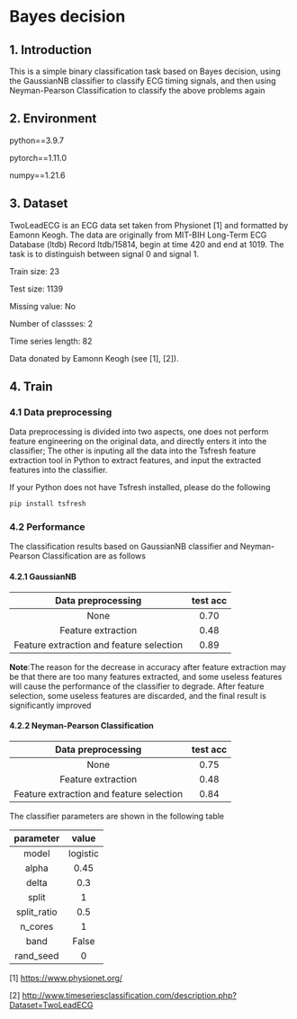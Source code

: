 # Bayes decision
 
## 1. Introduction

This is a simple binary classification task based on Bayes decision, using the GaussianNB classifier to classify ECG timing signals, and then using Neyman-Pearson Classification to classify the above problems again

## 2. Environment

python==3.9.7

pytorch==1.11.0

numpy==1.21.6

## 3. Dataset

TwoLeadECG is an ECG data set taken from Physionet [1] and formatted by Eamonn Keogh. The data are originally from MIT-BIH Long-Term ECG Database (ltdb) Record ltdb/15814, begin at time 420 and end at 1019. The task is to distinguish between signal 0 and signal 1.

Train size: 23

Test size: 1139

Missing value: No

Number of classses: 2

Time series length: 82

Data donated by Eamonn Keogh (see [1], [2]).

## 4. Train

### 4.1 Data preprocessing

Data preprocessing is divided into two aspects, one does not perform feature engineering on the original data, and directly enters it into the classifier; The other is inputing all the data into the Tsfresh feature extraction tool in Python to extract features, and input the extracted features into the classifier.

If your Python does not have Tsfresh installed, please do the following

```sh
pip install tsfresh

```

### 4.2 Performance

The classification results based on GaussianNB classifier and Neyman-Pearson Classification are as follows

#### 4.2.1 GaussianNB

|              Data preprocessing              |     test acc     |
| :--------------------------------------: | :---------: |
| None |    0.70   |
|    Feature extraction     | 0.48 |
| Feature extraction and feature selection  | 0.89 |

**Note**:The reason for the decrease in accuracy after feature extraction may be that there are too many features extracted, and some useless features will cause the performance of the classifier to degrade. After feature selection, some useless features are discarded, and the final result is significantly improved

#### 4.2.2 Neyman-Pearson Classification

|              Data preprocessing              |     test acc     |
| :--------------------------------------: | :---------: |
| None |    0.75   |
|    Feature extraction     | 0.48 |
| Feature extraction and feature selection  | 0.84 |

The classifier parameters are shown in the following table

|              parameter              |     value     |
| :--------------------------------------: | :---------: |
| model |    logistic   |
|    alpha     | 0.45 |
| delta  | 0.3 |
| split | 1 |
| split_ratio | 0.5 |
| n_cores | 1 |
| band | False |
| rand_seed | 0 |

[1] https://www.physionet.org/

[2] http://www.timeseriesclassification.com/description.php?Dataset=TwoLeadECG


